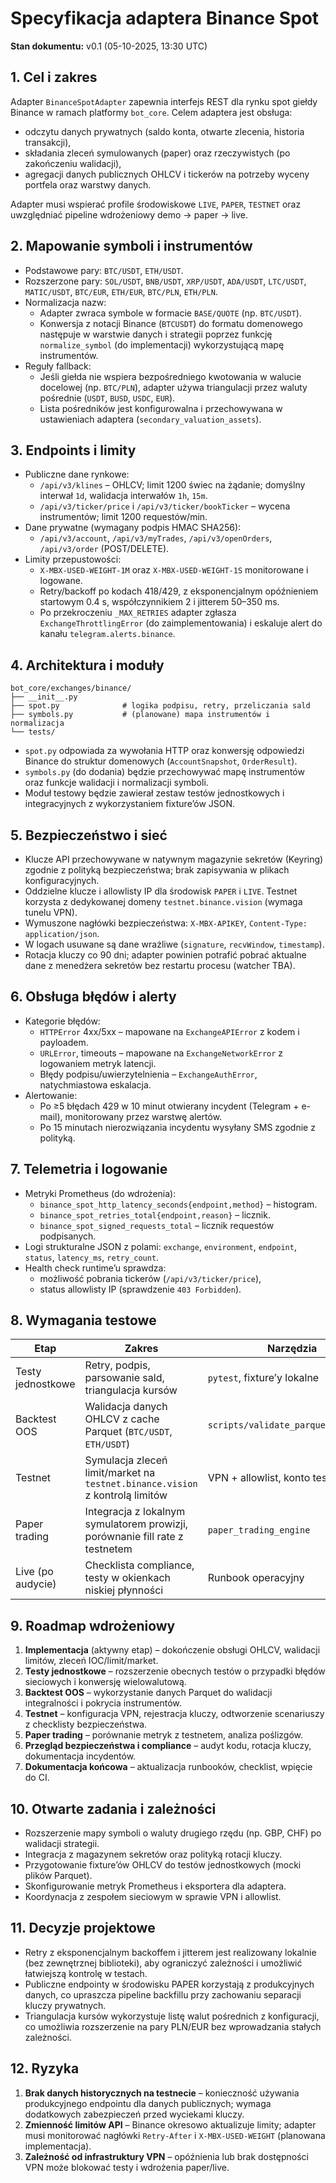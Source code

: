 # Specyfikacja adaptera Binance Spot

**Stan dokumentu:** v0.1 (05-10-2025, 13:30 UTC)

## 1. Cel i zakres
Adapter `BinanceSpotAdapter` zapewnia interfejs REST dla rynku spot giełdy Binance w ramach platformy `bot_core`. Celem adaptera jest obsługa:

- odczytu danych prywatnych (saldo konta, otwarte zlecenia, historia transakcji),
- składania zleceń symulowanych (paper) oraz rzeczywistych (po zakończeniu walidacji),
- agregacji danych publicznych OHLCV i tickerów na potrzeby wyceny portfela oraz warstwy danych.

Adapter musi wspierać profile środowiskowe `LIVE`, `PAPER`, `TESTNET` oraz uwzględniać pipeline wdrożeniowy demo → paper → live.

## 2. Mapowanie symboli i instrumentów
- Podstawowe pary: `BTC/USDT`, `ETH/USDT`.
- Rozszerzone pary: `SOL/USDT`, `BNB/USDT`, `XRP/USDT`, `ADA/USDT`, `LTC/USDT`, `MATIC/USDT`, `BTC/EUR`, `ETH/EUR`, `BTC/PLN`, `ETH/PLN`.
- Normalizacja nazw:
  - Adapter zwraca symbole w formacie `BASE/QUOTE` (np. `BTC/USDT`).
  - Konwersja z notacji Binance (`BTCUSDT`) do formatu domenowego następuje w warstwie danych i strategii poprzez funkcję `normalize_symbol` (do implementacji) wykorzystującą mapę instrumentów.
- Reguły fallback:
  - Jeśli giełda nie wspiera bezpośredniego kwotowania w walucie docelowej (np. `BTC/PLN`), adapter używa triangulacji przez waluty pośrednie (`USDT`, `BUSD`, `USDC`, `EUR`).
  - Lista pośredników jest konfigurowalna i przechowywana w ustawieniach adaptera (`secondary_valuation_assets`).

## 3. Endpoints i limity
- Publiczne dane rynkowe:
  - `/api/v3/klines` – OHLCV; limit 1200 świec na żądanie; domyślny interwał `1d`, walidacja interwałów `1h`, `15m`.
  - `/api/v3/ticker/price` i `/api/v3/ticker/bookTicker` – wycena instrumentów; limit 1200 requestów/min.
- Dane prywatne (wymagany podpis HMAC SHA256):
  - `/api/v3/account`, `/api/v3/myTrades`, `/api/v3/openOrders`, `/api/v3/order` (POST/DELETE).
- Limity przepustowości:
  - `X-MBX-USED-WEIGHT-1M` oraz `X-MBX-USED-WEIGHT-1S` monitorowane i logowane.
  - Retry/backoff po kodach 418/429, z eksponencjalnym opóźnieniem startowym 0.4 s, współczynnikiem 2 i jitterem 50–350 ms.
  - Po przekroczeniu `_MAX_RETRIES` adapter zgłasza `ExchangeThrottlingError` (do zaimplementowania) i eskaluje alert do kanału `telegram.alerts.binance`.

## 4. Architektura i moduły
```
bot_core/exchanges/binance/
├── __init__.py
├── spot.py              # logika podpisu, retry, przeliczania sald
├── symbols.py           # (planowane) mapa instrumentów i normalizacja
└── tests/
```

- `spot.py` odpowiada za wywołania HTTP oraz konwersję odpowiedzi Binance do struktur domenowych (`AccountSnapshot`, `OrderResult`).
- `symbols.py` (do dodania) będzie przechowywać mapę instrumentów oraz funkcje walidacji i normalizacji symboli.
- Moduł testowy będzie zawierał zestaw testów jednostkowych i integracyjnych z wykorzystaniem fixture’ów JSON.

## 5. Bezpieczeństwo i sieć
- Klucze API przechowywane w natywnym magazynie sekretów (Keyring) zgodnie z polityką bezpieczeństwa; brak zapisywania w plikach konfiguracyjnych.
- Oddzielne klucze i allowlisty IP dla środowisk `PAPER` i `LIVE`. Testnet korzysta z dedykowanej domeny `testnet.binance.vision` (wymaga tunelu VPN).
- Wymuszone nagłówki bezpieczeństwa: `X-MBX-APIKEY`, `Content-Type: application/json`.
- W logach usuwane są dane wrażliwe (`signature`, `recvWindow`, `timestamp`).
- Rotacja kluczy co 90 dni; adapter powinien potrafić pobrać aktualne dane z menedżera sekretów bez restartu procesu (watcher TBA).

## 6. Obsługa błędów i alerty
- Kategorie błędów:
  - `HTTPError` 4xx/5xx – mapowane na `ExchangeAPIError` z kodem i payloadem.
  - `URLError`, timeouts – mapowane na `ExchangeNetworkError` z logowaniem metryk latencji.
  - Błędy podpisu/uwierzytelnienia – `ExchangeAuthError`, natychmiastowa eskalacja.
- Alertowanie:
  - Po ≥5 błędach 429 w 10 minut otwierany incydent (Telegram + e-mail), monitorowany przez warstwę alertów.
  - Po 15 minutach nierozwiązania incydentu wysyłany SMS zgodnie z polityką.

## 7. Telemetria i logowanie
- Metryki Prometheus (do wdrożenia):
  - `binance_spot_http_latency_seconds{endpoint,method}` – histogram.
  - `binance_spot_retries_total{endpoint,reason}` – licznik.
  - `binance_spot_signed_requests_total` – licznik requestów podpisanych.
- Logi strukturalne JSON z polami: `exchange`, `environment`, `endpoint`, `status`, `latency_ms`, `retry_count`.
- Health check runtime’u sprawdza:
  - możliwość pobrania tickerów (`/api/v3/ticker/price`),
  - status allowlisty IP (sprawdzenie `403 Forbidden`).

## 8. Wymagania testowe
| Etap | Zakres | Narzędzia |
| --- | --- | --- |
| Testy jednostkowe | Retry, podpis, parsowanie sald, triangulacja kursów | `pytest`, fixture’y lokalne |
| Backtest OOS | Walidacja danych OHLCV z cache Parquet (`BTC/USDT`, `ETH/USDT`) | `scripts/validate_parquet_cache.py` |
| Testnet | Symulacja zleceń limit/market na `testnet.binance.vision` z kontrolą limitów | VPN + allowlist, konto testnet |
| Paper trading | Integracja z lokalnym symulatorem prowizji, porównanie fill rate z testnetem | `paper_trading_engine` |
| Live (po audycie) | Checklista compliance, testy w okienkach niskiej płynności | Runbook operacyjny |

## 9. Roadmap wdrożeniowy
1. **Implementacja** (aktywny etap) – dokończenie obsługi OHLCV, walidacji limitów, zleceń IOC/limit/market.
2. **Testy jednostkowe** – rozszerzenie obecnych testów o przypadki błędów sieciowych i konwersję wielowalutową.
3. **Backtest OOS** – wykorzystanie danych Parquet do walidacji integralności i pokrycia instrumentów.
4. **Testnet** – konfiguracja VPN, rejestracja kluczy, odtworzenie scenariuszy z checklisty bezpieczeństwa.
5. **Paper trading** – porównanie metryk z testnetem, analiza poślizgów.
6. **Przegląd bezpieczeństwa i compliance** – audyt kodu, rotacja kluczy, dokumentacja incydentów.
7. **Dokumentacja końcowa** – aktualizacja runbooków, checklist, wpięcie do CI.

## 10. Otwarte zadania i zależności
- Rozszerzenie mapy symboli o waluty drugiego rzędu (np. GBP, CHF) po walidacji strategii.
- Integracja z magazynem sekretów oraz polityką rotacji kluczy.
- Przygotowanie fixture’ów OHLCV do testów jednostkowych (mocki plików Parquet).
- Skonfigurowanie metryk Prometheus i eksportera dla adaptera.
- Koordynacja z zespołem sieciowym w sprawie VPN i allowlist.

## 11. Decyzje projektowe
- Retry z eksponencjalnym backoffem i jitterem jest realizowany lokalnie (bez zewnętrznej biblioteki), aby ograniczyć zależności i umożliwić łatwiejszą kontrolę w testach.
- Publiczne endpointy w środowisku PAPER korzystają z produkcyjnych danych, co upraszcza pipeline backfillu przy zachowaniu separacji kluczy prywatnych.
- Triangulacja kursów wykorzystuje listę walut pośrednich z konfiguracji, co umożliwia rozszerzenie na pary PLN/EUR bez wprowadzania stałych zależności.

## 12. Ryzyka
1. **Brak danych historycznych na testnecie** – konieczność używania produkcyjnego endpointu dla danych publicznych; wymaga dodatkowych zabezpieczeń przed wyciekami kluczy.
2. **Zmienność limitów API** – Binance okresowo aktualizuje limity; adapter musi monitorować nagłówki `Retry-After` i `X-MBX-USED-WEIGHT` (planowana implementacja).
3. **Zależność od infrastruktury VPN** – opóźnienia lub brak dostępności VPN może blokować testy i wdrożenia paper/live.

